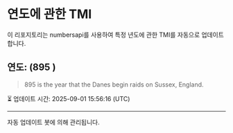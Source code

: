 
# 연도에 관한 TMI

이 리포지토리는 numbersapi를 사용하여 특정 년도에 관한 TMI를 자동으로 업데이트합니다.

## 연도: (895 )
> 895 is the year that the Danes begin raids on Sussex, England.

⏳ 업데이트 시간: 2025-09-01 15:56:16 (UTC)

---
자동 업데이트 봇에 의해 관리됩니다.
